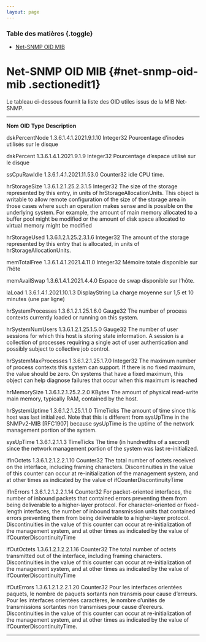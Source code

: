 ```yaml
---
layout: page
---
```


### Table des matières {.toggle}

-   [Net-SNMP OID MIB](oid-mib-net-snmp.html#net-snmp-oid-mib)

Net-SNMP OID MIB {#net-snmp-oid-mib .sectionedit1}
================

Le tableau ci-dessous fournit la liste des OID utiles issus de la MIB
Net-SNMP.

  ---------------------- -------------------------- --------------- -------------------------------------------------------------------------------------------------------------------------------------------------------------------------------------------------------------------------------------------------------------------------------------------------------------------------------------------------------------------------------------------------------------------------------------------
  **Nom**                **OID**                    **Type**        **Description**

  dskPercentNode         1.3.6.1.4.1.2021.9.1.10    Integer32       Pourcentage d’inodes utilisés sur le disque

  dskPercent             1.3.6.1.4.1.2021.9.1.9     Integer32       Pourcentage d’espace utilisé sur le disque

  ssCpuRawIdle           1.3.6.1.4.1.2021.11.53.0   Counter32       idle CPU time.

  hrStorageSize          1.3.6.1.2.1.25.2.3.1.5     Integer32       The size of the storage represented by this entry, in units of hrStorageAllocationUnits. This object is writable to allow remote configuration of the size of the storage area in those cases where such an operation makes sense and is possible on the underlying system. For example, the amount of main memory allocated to a buffer pool might be modified or the amount of disk space allocated to virtual memory might be modified

  hrStorageUsed          1.3.6.1.2.1.25.2.3.1.6     Integer32       The amount of the storage represented by this entry that is allocated, in units of hrStorageAllocationUnits.

  memTotalFree           1.3.6.1.4.1.2021.4.11.0    Integer32       Mémoire totale disponible sur l’hôte

  memAvailSwap           1.3.6.1.4.1.2021.4.4.0                     Espace de swap disponible sur l’hôte.

  laLoad                 1.3.6.1.4.1.2021.10.1.3    DisplayString   La charge moyenne sur 1,5 et 10 minutes (une par ligne)

  hrSystemProcesses      1.3.6.1.2.1.25.1.6.0       Gauge32         The number of process contexts currently loaded or running on this system.

  hrSystemNumUsers       1.3.6.1.2.1.25.1.5.0       Gauge32         The number of user sessions for which this host is storing state information. A session is a collection of processes requiring a single act of user authentication and possibly subject to collective job control.

  hrSystemMaxProcesses   1.3.6.1.2.1.25.1.7.0       Integer32       The maximum number of process contexts this system can support. If there is no fixed maximum, the value should be zero. On systems that have a fixed maximum, this object can help diagnose failures that occur when this maximum is reached

  hrMemorySize           1.3.6.1.2.1.25.2.2.0       KBytes          The amount of physical read-write main memory, typically RAM, contained by the host.

  hrSystemUptime         1.3.6.1.2.1.25.1.1.0       TimeTicks       The amount of time since this host was last initialized. Note that this is different from sysUpTime in the SNMPv2-MIB [RFC1907] because sysUpTime is the uptime of the network management portion of the system.

  sysUpTime              1.3.6.1.2.1.1.3            TimeTicks       The time (in hundredths of a second) since the network management portion of the system was last re-initialized.

  ifInOctets             1.3.6.1.2.1.2.2.1.10       Counter32       The total number of octets received on the interface, including framing characters. Discontinuities in the value of this counter can occur at re-initialization of the management system, and at other times as indicated by the value of ifCounterDiscontinuityTime

  ifInErrors             1.3.6.1.2.1.2.2.1.14       Counter32       For packet-oriented interfaces, the number of inbound packets that contained errors preventing them from being deliverable to a higher-layer protocol. For character-oriented or fixed-length interfaces, the number of inbound transmission units that contained errors preventing them from being deliverable to a higher-layer protocol.\
                                                                     Discontinuities in the value of this counter can occur at re-initialization of the management system, and at other times as indicated by the value of ifCounterDiscontinuityTime

  ifOutOctets            1.3.6.1.2.1.2.2.1.16       Counter32       The total number of octets transmitted out of the interface, including framing characters.\
                                                                     Discontinuities in the value of this counter can occur at re-initialization of the management system, and at other times as indicated by the value of ifCounterDiscontinuityTime

  ifOutErrors            1.3.6.1.2.1.2.2.1.20       Counter32       Pour les interfaces orientées paquets, le nombre de paquets sortants non transmis pour cause d’erreurs. Pour les interfaces orientées caractères, le nombre d’unités de transmissions sortantes non transmises pour cause d’eereurs.\
                                                                     Discontinuities in the value of this counter can occur at re-initialization of the management system, and at other times as indicated by the value of ifCounterDiscontinuityTime.
  ---------------------- -------------------------- --------------- -------------------------------------------------------------------------------------------------------------------------------------------------------------------------------------------------------------------------------------------------------------------------------------------------------------------------------------------------------------------------------------------------------------------------------------------


